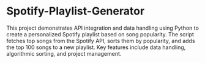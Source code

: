 # Spotify-Playlist-Generator
This project demonstrates API integration and data handling using Python to create a personalized Spotify playlist based on song popularity. The script fetches top songs from the Spotify API, sorts them by popularity, and adds the top 100 songs to a new playlist. Key features include data handling, algorithmic sorting, and project management.
